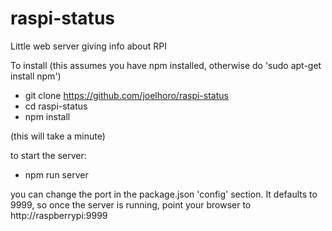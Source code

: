 # raspi-status
Little web server giving info about RPI

To install (this assumes you have npm installed, otherwise do 'sudo apt-get install npm')

* git clone https://github.com/joelhoro/raspi-status
* cd raspi-status
* npm install

(this will take a minute)

to start the server:

* npm run server

you can change the port in the package.json 'config' section. It defaults to 9999, so once the server is running, point your browser to http://raspberrypi:9999



